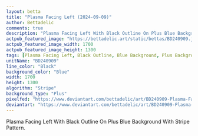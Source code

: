 ```yaml
---
layout: betta
title: "Plasma Facing Left (2024-09-09)"
author: Bettadelic
comments: true
description: "Plasma Facing Left With Black Outline On Plus Blue Background With Stripe Pattern."
actpub_featured_image: "https://bettadelic.art/static/bettas/BD240909.jpg"
actpub_featured_image_width: 1700
actpub_featured_image_height: 1300
tags: [Plasma Facing Left, Black Outline, Blue Background, Plus Background Pattern, Stripe Pattern, September 2024]
unitName: "BD240909"
line_color: "Black"
background_color: "Blue"
width: 1700
height: 1300
algorithm: "Stripe"
background_type: "Plus"
pixelfed: "https://www.deviantart.com/bettadelic/art/BD240909-Plasma-Facing-Left-2024-09-09-1096992122"
deviantart: "https://www.deviantart.com/bettadelic/art/BD240909-Plasma-Facing-Left-2024-09-09-1096992122"
---
```


Plasma Facing Left With Black Outline On Plus Blue Background With Stripe Pattern.
